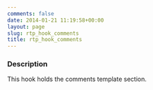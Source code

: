 ```yaml
---
comments: false
date: 2014-01-21 11:19:58+00:00
layout: page
slug: rtp_hook_comments
title: rtp_hook_comments
---
```


### Description


This hook holds the comments template section.

